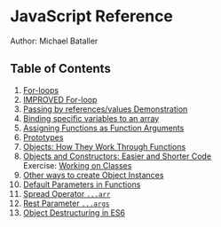 # JavaScript Reference
Author: Michael Bataller

## Table of Contents
1. [For-loops](./for.js)
2. [IMPROVED For-loop](./improved-for.js)
3. [Passing by references/values Demonstration](./value-references-function.js)
4. [Binding specific variables to an array](./adv-arrays.js)
5. [Assigning Functions as Function Arguments](./array-map.js)
6. [Prototypes](./prototypes.js)
7. [Objects: How They Work Through Functions](./classes_I.js)
8. [Objects and Constructors: Easier and Shorter Code](./classes_II.js) <br>
Exercise: [Working on Classes](./example/classes.js)
9. [Other ways to create Object Instances](./classes_III.js)
10. [Default Parameters in Functions](./default_params.js)
11. [Spread Operator `...arr`](./spread.js)
12. [Rest Parameter `...args`](./rest.js)
13. [Object Destructuring in ES6](./destruct_es6.js)